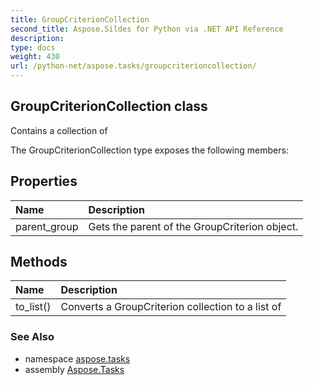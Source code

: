 ```yaml
---
title: GroupCriterionCollection
second_title: Aspose.Sildes for Python via .NET API Reference
description: 
type: docs
weight: 430
url: /python-net/aspose.tasks/groupcriterioncollection/
---
```


## GroupCriterionCollection class

Contains a collection of

The GroupCriterionCollection type exposes the following members:
## Properties
| Name | Description |
| :- | :- |
|parent_group|Gets the parent of the GroupCriterion object.|
## Methods
| Name | Description |
| :- | :- |
|to_list()|Converts a GroupCriterion collection to a list of|

### See Also

* namespace [aspose.tasks](/tasks/python-net/aspose.tasks/)
* assembly [Aspose.Tasks](/tasks/python-net/)

